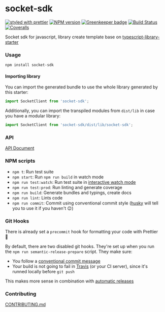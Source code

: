 # socket-sdk

[![styled with prettier](https://img.shields.io/badge/styled_with-prettier-ff69b4.svg)](https://github.com/prettier/prettier)
[![NPM version](https://img.shields.io/npm/v/socket-sdk.svg?style=flat-square)](https://www.npmjs.com/package/socket-sdk)
[![Greenkeeper badge](https://badges.greenkeeper.io/1ziton/socket-sdk.svg)](https://greenkeeper.io/)
[![Build Status](https://travis-ci.org/1ziton/socket-sdk.svg?branch=master)](https://travis-ci.org/1ziton/socket-sdk)
[![Coveralls](https://img.shields.io/coveralls/1ziton/socket-sdk.svg)](https://coveralls.io/github/1ziton/socket-sdk)

Socket sdk for javascript, library create template base on [typescript-library-starter](https://github.com/alexjoverm/typescript-library-starter)

### Usage

```bash
npm install socket-sdk
```

#### Importing library

You can import the generated bundle to use the whole library generated by this starter:

```javascript
import SocketClient from 'socket-sdk';
```

Additionally, you can import the transpiled modules from `dist/lib` in case you have a modular library:

```javascript
import SocketClient from 'socket-sdk/dist/lib/socket-sdk';
```

### API

[API Document](http://fex.1ziton.com/socket-sdk/)

### NPM scripts

- `npm t`: Run test suite
- `npm start`: Run `npm run build` in watch mode
- `npm run test:watch`: Run test suite in [interactive watch mode](http://facebook.github.io/jest/docs/cli.html#watch)
- `npm run test:prod`: Run linting and generate coverage
- `npm run build`: Generate bundles and typings, create docs
- `npm run lint`: Lints code
- `npm run commit`: Commit using conventional commit style ([husky](https://github.com/typicode/husky) will tell you to use it if you haven't :wink:)

### Git Hooks

There is already set a `precommit` hook for formatting your code with Prettier :nail_care:

By default, there are two disabled git hooks. They're set up when you run the `npm run semantic-release-prepare` script. They make sure:

- You follow a [conventional commit message](https://github.com/conventional-changelog/conventional-changelog)
- Your build is not going to fail in [Travis](https://travis-ci.org) (or your CI server), since it's runned locally before `git push`

This makes more sense in combination with [automatic releases](#automatic-releases)

### Contributing

[CONTRIBUTING.md](https://github.com/1ziton/socket-sdk/blob/master/CONTRIBUTING.md)
